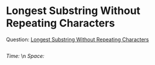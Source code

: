 # Longest Substring Without Repeating Characters

Question: [Longest Substring Without Repeating Characters]()


```java
```

*Time:* \n
*Space:*
